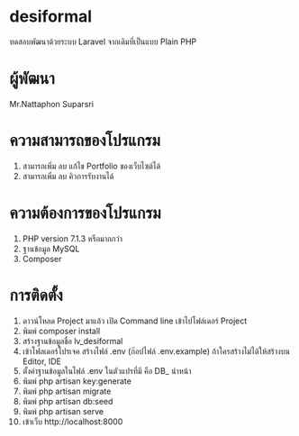 # desiformal
ทดสอบพัฒนาด้วยระบบ Laravel จากเดิมที่เป็นแบบ Plain PHP

# ผู้พัฒนา
Mr.Nattaphon Suparsri

# ความสามารถของโปรแกรม
1. สามารถเพิ่ม ลบ แก้ไข Portfolio ของเว็บไซต์ได้
2. สามารถเพิ่ม ลบ คิวการรับงานได้

# ความต้องการของโปรแกรม
1. PHP version 7.1.3 หรือมากกว่า
2. ฐานข้อมูล MySQL
3. Composer

# การติดตั้ง
1. ดาวน์โหลด Project มาแล้ว เปิด Command line เข้าไปโฟล์เดอร์ Project
2. พิมพ์ composer install
3. สร้างฐานข้อมูลชื่อ lv_desiformal
4. เข้าโฟลเดอร์โปรเจค สร้างไฟล์ .env (ก๊อปไฟล์ .env.example) ถ้าใครสร้างไม่ได้ให้สร้างบน Editor, IDE
5. ตั้งค่าฐานข้อมูลในไฟล์ .env ในตัวแปรที่มี คือ DB_ นำหน้า
6. พิมพ์ php artisan key:generate
7. พิมพ์ php artisan migrate
8. พิมพ์ php artisan db:seed
9. พิมพ์ php artisan serve
10. เข้าเว็บ http://localhost:8000
